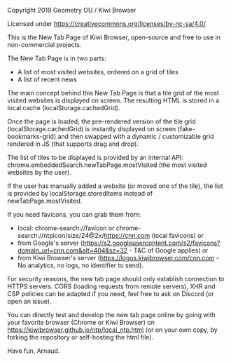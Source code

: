 Copyright 2019 Geometry OU / Kiwi Browser

Licensed under https://creativecommons.org/licenses/by-nc-sa/4.0/


This is the New Tab Page of Kiwi Browser, open-source and free to use in non-commercial projects.


The New Tab Page is in two parts:
 - A list of most visited websites, ordered on a grid of tiles
 - A list of recent news


The main concept behind this New Tab Page is that a tile grid of the most visited websites is displayed on screen.
The resulting HTML is stored in a local cache (localStorage.cachedGrid).

Once the page is loaded, the pre-rendered version of the tile grid (localStorage.cachedGrid) is instantly displayed on screen (fake-bookmarks-grid) and then swapped with a dynamic / customizable grid rendered in JS (that supports drag and drop).


The list of tiles to be displayed is provided by an internal API: chrome.embeddedSearch.newTabPage.mostVisited (the most visited websites by the user).

If the user has manually added a website (or moved one of the tile), the list is provided by localStorage.storedItems instead of newTabPage.mostVisited.

If you need favicons, you can grab them from:
 - local: chrome-search://favicon or chrome-search://ntpicon/size/24@2x/https://cnn.com (local favicons)
or
 - from Google's server (https://s2.googleusercontent.com/s2/favicons?domain_url=cnn.com&alt=404&sz=32 - T&C of Google applies)
or
 - from Kiwi Browser's server (https://logos.kiwibrowser.com/cnn.com - No analytics, no logs, no identifier to send).

For security reasons, the new tab page should only establish connection to HTTPS servers.
CORS (loading requests from remote servers), XHR and CSP policies can be adapted if you need, feel free to ask on Discord (or open an issue).

You can directly test and develop the new tab page online by going with your favorite browser (Chrome or Kiwi Browser) on https://kiwibrowser.github.io/ntp/local_ntp.html (or on your own copy, by forking the repository or self-hosting the html file).

Have fun,
Arnaud.
